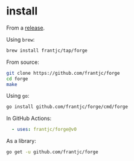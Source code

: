 # install

From a [release](https://github.com/frantjc/forge/releases).

Using `brew`:

```sh
brew install frantjc/tap/forge
```

From source:

```sh
git clone https://github.com/frantjc/forge
cd forge
make
```

Using `go`:

```sh
go install github.com/frantjc/forge/cmd/forge
```

In GitHub Actions:

```yml
  - uses: frantjc/forge@v0
```

As a library:

```sh
go get -u github.com/frantjc/forge
```

